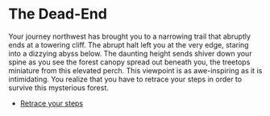 # The Dead-End

Your journey northwest has brought you to a narrowing trail that abruptly ends at a towering cliff. The abrupt halt left you at the very edge, staring into a dizzying abyss below. The daunting height sends shiver down your spine as you see the forest canopy spread out beneath you, the treetops miniature from this elevated perch. This viewpoint is as awe-inspiring as it is intimidating. You realize that you have to retrace your steps in order to survive this mysterious forest.

- [Retrace your steps](intro.md)